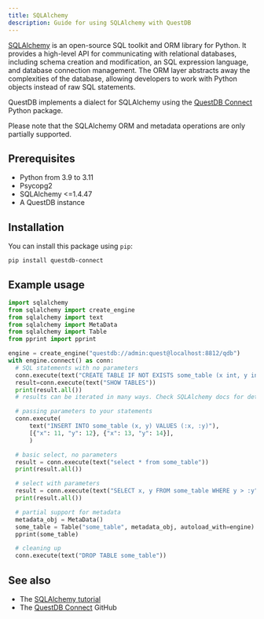 ```yaml
---
title: SQLAlchemy
description: Guide for using SQLAlchemy with QuestDB
---
```


[SQLAlchemy](https://www.sqlalchemy.org/) is an open-source SQL toolkit and ORM
library for Python. It provides a high-level API for communicating with
relational databases, including schema creation and modification, an SQL
expression language, and database connection management. The ORM layer abstracts
away the complexities of the database, allowing developers to work with Python
objects instead of raw SQL statements.

QuestDB implements a dialect for SQLAlchemy using the
[QuestDB Connect](https://github.com/questdb/questdb-connect) Python package.

 Please note that the SQLAlchemy ORM and metadata operations are only partially supported.
 
## Prerequisites

- Python from 3.9 to 3.11
- Psycopg2
- SQLAlchemy <=1.4.47
- A QuestDB instance

## Installation

You can install this package using `pip`:

```shell
pip install questdb-connect
```

## Example usage

```python
import sqlalchemy
from sqlalchemy import create_engine
from sqlalchemy import text
from sqlalchemy import MetaData
from sqlalchemy import Table
from pprint import pprint

engine = create_engine("questdb://admin:quest@localhost:8812/qdb")
with engine.connect() as conn:
  # SQL statements with no parameters
  conn.execute(text("CREATE TABLE IF NOT EXISTS some_table (x int, y int)"))
  result=conn.execute(text("SHOW TABLES"))
  print(result.all())
  # results can be iterated in many ways. Check SQLAlchemy docs for details

  # passing parameters to your statements
  conn.execute(
      text("INSERT INTO some_table (x, y) VALUES (:x, :y)"),
      [{"x": 11, "y": 12}, {"x": 13, "y": 14}],
      )

  # basic select, no parameters
  result = conn.execute(text("select * from some_table"))
  print(result.all())

  # select with parameters
  result = conn.execute(text("SELECT x, y FROM some_table WHERE y > :y"), {"y": 2})
  print(result.all())

  # partial support for metadata
  metadata_obj = MetaData()
  some_table = Table("some_table", metadata_obj, autoload_with=engine)
  pprint(some_table)

  # cleaning up
  conn.execute(text("DROP TABLE some_table"))
```

## See also

- The
  [SQLAlchemy tutorial](https://docs.sqlalchemy.org/en/14/tutorial/index.html)
- The [QuestDB Connect](https://pypi.org/project/questdb-connect/) GitHub
